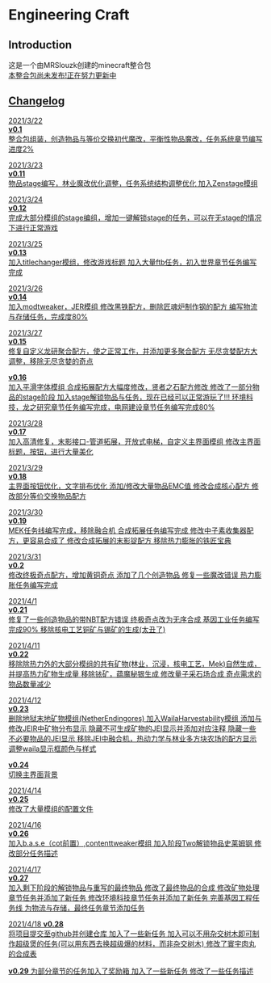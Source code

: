 Engineering Craft
==================

Introduction
------------
这是一个由MRSlouzk创建的minecraft整合包  
<u>本整合包尚未发布!正在努力更新中</n>  

Changelog
------------
2021/3/22  
**v0.1**  
整合包组装，创造物品与等价交换初代魔改，平衡性物品魔改，任务系统章节编写进度2%  

2021/3/23  
**v0.11**  
物品stage编写，林业魔改优化调整，任务系统结构调整优化
加入Zenstage模组  

2021/3/24  
**v0.12**  
完成大部分模组的stage编组，增加一键解锁stage的任务，可以在无stage的情况下进行正常游戏  

2021/3/25  
**v0.13**  
加入titlechanger模组，修改游戏标题
加入大量ftb任务，初入世界章节任务编写完成  

2021/3/26  
**v0.14**  
加入modtweaker，JER模组
修改黑铁配方，删除匠魂炉制作钢的配方
编写物流与存储任务，完成度80%  

2021/3/27  
**v0.15**  
修复自定义龙研聚合配方，使之正常工作，并添加更多聚合配方
无尽贪婪配方大调整，移除无尽贪婪的奇点

**v0.16**  
加入平滑字体模组
合成拓展配方大幅度修改，贤者之石配方修改
修改了一部分物品的stage阶段
加入stage解锁物品与任务，现在已经可以正常游玩了!!!
环境科技，龙之研究章节任务编写完成，电网建设章节任务编写完成80%

2021/3/28  
**v0.17**  
加入高清修复，末影接口-管道拓展，开放式电梯，自定义主界面模组
修改主界面标题，按钮，进行大量美化

2021/3/29  
**v0.18**  
主界面按钮优化，文字排布优化
添加/修改大量物品EMC值
修改合成核心配方
修改部分等价交换物品配方

2021/3/30  
**v0.19**  
MEK任务线编写完成，移除融合机
合成拓展任务编写完成
修改中子素收集器配方，更容易合成了
修改合成拓展的末影锭配方
移除热力膨胀的铁匠宝典

2021/3/31  
**v0.2**  
修改终极奇点配方，增加黄铜奇点
添加了几个创造物品
修复一些魔改错误
热力膨胀任务编写完成

2021/4/1  
**v0.21**  
修复了一些创造物品的带NBT配方错误
终极奇点改为无序合成
基因工业任务编写完成90%
移除核电工艺铜矿与锡矿的生成(太丑了)

2021/4/11  
**v0.22**  
移除除热力外的大部分模组的共有矿物(林业，沉浸，核电工艺，Mek)自然生成，并提高热力矿物生成量
移除铱矿，蕴魔秘银生成
修改量子采石场合成
奇点需求的物品数量减少

2021/4/12  
**v0.23**  
删除地狱末地矿物模组(NetherEndingores)
加入WailaHarvestability模组
添加与修改JEIR中矿物分布显示
隐藏不可生成矿物的JEI显示并添加对应注释
隐藏一些不必要物品的JEI显示
移除JEI中融合机，热动力学与林业多方块农场的配方显示
调整waila显示框颜色与样式

**v0.24**  
切换主界面背景

2021/4/14  
**v0.25**  
修改了大量模组的配置文件

2021/4/16  
**v0.26**  
加入b.a.s.e（cot前置）,contenttweaker模组
加入阶段Two解锁物品史莱姆钢
修改部分任务描述

2021/4/17  
**v0.27**  
加入剩下阶段的解锁物品与重写的最终物品
修改了最终物品的合成
修改矿物处理章节任务并添加了新任务
修改环境科技章节任务并添加了新任务
完善基因工程任务线
为物流与存储，最终任务章节添加任务

2021/4/18
**v0.28**  
将项目提交至github并创建仓库
加入了一些新任务
加入可以不用杂交树木即可制作超级煲的任务(可以用东西去换超级爆的材料，而非杂交树木)
修改了寰宇肉丸的合成表

**v0.29**
为部分章节的任务加入了奖励箱
加入了一些新任务
修改了一些任务描述
